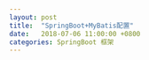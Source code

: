 ```yaml
---
layout: post
title:  "SpringBoot+MyBatis配置"
date:   2018-07-06 11:00:00 +0800
categories: SpringBoot 框架
---
```

